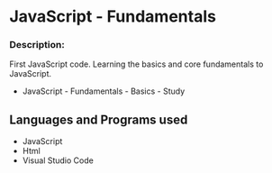 # JavaScript - Fundamentals

### Description:

First JavaScript code. Learning the basics and core fundamentals to JavaScript. 
- JavaScript - Fundamentals - Basics - Study 
 
## Languages and Programs used
- JavaScript
- Html
- Visual Studio Code
